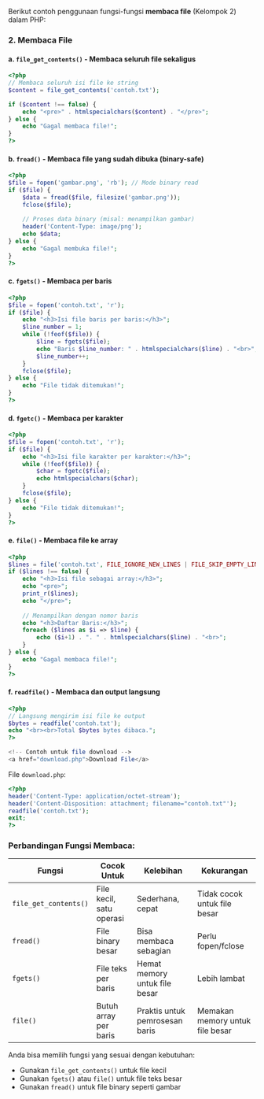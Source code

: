 Berikut contoh penggunaan fungsi-fungsi **membaca file** (Kelompok 2) dalam PHP:

### 2. Membaca File

#### a. `file_get_contents()` - Membaca seluruh file sekaligus
```php
<?php
// Membaca seluruh isi file ke string
$content = file_get_contents('contoh.txt');

if ($content !== false) {
    echo "<pre>" . htmlspecialchars($content) . "</pre>";
} else {
    echo "Gagal membaca file!";
}
?>
```

#### b. `fread()` - Membaca file yang sudah dibuka (binary-safe)
```php
<?php
$file = fopen('gambar.png', 'rb'); // Mode binary read
if ($file) {
    $data = fread($file, filesize('gambar.png'));
    fclose($file);
    
    // Proses data binary (misal: menampilkan gambar)
    header('Content-Type: image/png');
    echo $data;
} else {
    echo "Gagal membuka file!";
}
?>
```

#### c. `fgets()` - Membaca per baris
```php
<?php
$file = fopen('contoh.txt', 'r');
if ($file) {
    echo "<h3>Isi file baris per baris:</h3>";
    $line_number = 1;
    while (!feof($file)) {
        $line = fgets($file);
        echo "Baris $line_number: " . htmlspecialchars($line) . "<br>";
        $line_number++;
    }
    fclose($file);
} else {
    echo "File tidak ditemukan!";
}
?>
```

#### d. `fgetc()` - Membaca per karakter
```php
<?php
$file = fopen('contoh.txt', 'r');
if ($file) {
    echo "<h3>Isi file karakter per karakter:</h3>";
    while (!feof($file)) {
        $char = fgetc($file);
        echo htmlspecialchars($char);
    }
    fclose($file);
} else {
    echo "File tidak ditemukan!";
}
?>
```

#### e. `file()` - Membaca file ke array
```php
<?php
$lines = file('contoh.txt', FILE_IGNORE_NEW_LINES | FILE_SKIP_EMPTY_LINES);
if ($lines !== false) {
    echo "<h3>Isi file sebagai array:</h3>";
    echo "<pre>";
    print_r($lines);
    echo "</pre>";
    
    // Menampilkan dengan nomor baris
    echo "<h3>Daftar Baris:</h3>";
    foreach ($lines as $i => $line) {
        echo ($i+1) . ". " . htmlspecialchars($line) . "<br>";
    }
} else {
    echo "Gagal membaca file!";
}
?>
```

#### f. `readfile()` - Membaca dan output langsung
```php
<?php
// Langsung mengirim isi file ke output
$bytes = readfile('contoh.txt');
echo "<br><br>Total $bytes bytes dibaca.";
?>

<!-- Contoh untuk file download -->
<a href="download.php">Download File</a>
```
File `download.php`:
```php
<?php
header('Content-Type: application/octet-stream');
header('Content-Disposition: attachment; filename="contoh.txt"');
readfile('contoh.txt');
exit;
?>
```

### Perbandingan Fungsi Membaca:
| Fungsi               | Cocok Untuk              | Kelebihan                     | Kekurangan                |
|----------------------|--------------------------|-------------------------------|---------------------------|
| `file_get_contents()`| File kecil, satu operasi | Sederhana, cepat             | Tidak cocok untuk file besar |
| `fread()`            | File binary besar        | Bisa membaca sebagian        | Perlu fopen/fclose        |
| `fgets()`            | File teks per baris      | Hemat memory untuk file besar| Lebih lambat              |
| `file()`             | Butuh array per baris    | Praktis untuk pemrosesan baris| Memakan memory untuk file besar |

Anda bisa memilih fungsi yang sesuai dengan kebutuhan:
- Gunakan `file_get_contents()` untuk file kecil
- Gunakan `fgets()` atau `file()` untuk file teks besar
- Gunakan `fread()` untuk file binary seperti gambar